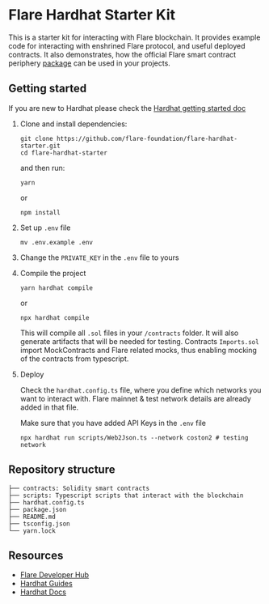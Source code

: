 # Flare Hardhat Starter Kit

This is a starter kit for interacting with Flare blockchain.
It provides example code for interacting with enshrined Flare protocol, and useful deployed contracts.
It also demonstrates, how the official Flare smart contract periphery [package](https://www.npmjs.com/package/@flarenetwork/flare-periphery-contracts) can be used in your projects.

## Getting started

If you are new to Hardhat please check the [Hardhat getting started doc](https://hardhat.org/hardhat-runner/docs/getting-started#overview)

1. Clone and install dependencies:

   ```console
   git clone https://github.com/flare-foundation/flare-hardhat-starter.git
   cd flare-hardhat-starter
   ```

   and then run:

   ```console
   yarn
   ```

   or

   ```console
   npm install
   ```

2. Set up `.env` file

   ```console
   mv .env.example .env
   ```

3. Change the `PRIVATE_KEY` in the `.env` file to yours

4. Compile the project

   ```console
   yarn hardhat compile
   ```

   or

   ```console
   npx hardhat compile
   ```

   This will compile all `.sol` files in your `/contracts` folder.
   It will also generate artifacts that will be needed for testing.
   Contracts `Imports.sol` import MockContracts and Flare related mocks, thus enabling mocking of the contracts from typescript.

5. Deploy

   Check the `hardhat.config.ts` file, where you define which networks you want to interact with.
   Flare mainnet & test network details are already added in that file.

   Make sure that you have added API Keys in the `.env` file

   ```console
   npx hardhat run scripts/Web2Json.ts --network coston2 # testing network
   ```

## Repository structure

```
├── contracts: Solidity smart contracts
├── scripts: Typescript scripts that interact with the blockchain
├── hardhat.config.ts
├── package.json
├── README.md
├── tsconfig.json
└── yarn.lock
```


## Resources

- [Flare Developer Hub](https://dev.flare.network/)
- [Hardhat Guides](https://dev.flare.network/fdc/guides/hardhat)
- [Hardhat Docs](https://hardhat.org/docs)
